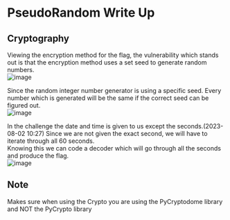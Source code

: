 # PseudoRandom Write Up
## Cryptography

Viewing the encryption method for the flag, the vulnerability which stands out is that the encryption method uses a set seed to generate random numbers.<br/> 
![image](https://github.com/ShadowBringer007/CTF_Repository/assets/47370367/6354bd9a-c39a-47e9-b5ac-47acab254f82)
<br/>

Since the random integer number generator is using a specific seed. Every number which is generated will be the same if the correct seed can be figured out.<br/>
![image](https://github.com/ShadowBringer007/CTF_Repository/assets/47370367/93040b40-9ab1-4fca-a775-48cd736e1965)
<br/>

In the challenge the date and time is given to us except the seconds.(2023-08-02 10:27) Since we are not given the exact second, we will have to iterate through all 60 seconds. <br/>
Knowing this we can code a decoder which will go through all the seconds and produce the flag.<br/>
![image](https://github.com/ShadowBringer007/CTF_Repository/assets/47370367/c3a41428-11aa-45de-8c2b-50d9f5238759)

## Note
Makes sure when using the Crypto you are using the PyCryptodome library and NOT the PyCrypto library
